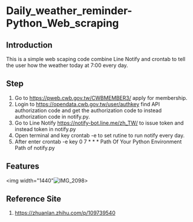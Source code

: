 # Daily_weather_reminder-Python_Web_scraping

## Introduction
This is a simple web scaping code combine Line Notify and crontab to tell the user how the weather today at 7:00 every day.

## Step
1. Go to https://pweb.cwb.gov.tw/CWBMEMBER3/ apply for membership.
2. Login to https://opendata.cwb.gov.tw/user/authkey find API authorization code and get the authorization code to instead authorization code in notify.py.
3. Go to Line Notify https://notify-bot.line.me/zh_TW/ to issue token and instead token in notify.py
4. Open terminal and key crontab -e to set rutine to run notify every day.
5. After enter crontab -e key    0 7 * * * Path Of Your Python Environment  Path of notify.py

## Features
<img width="1440"![IMG_2098](https://github.com/Lucas-Tsai-0611/Daily_weather_reminder-Python_Web_scraping/assets/81616595/6b53974c-97f8-46ad-93df-d81c94e762e9)>


## Reference Site
1. https://zhuanlan.zhihu.com/p/109739540
